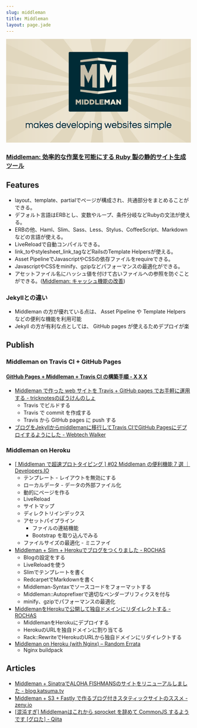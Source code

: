 ```yaml
---
slug: middleman
title: Middleman
layout: page.jade
---
```


![Middleman](../img/middleman.png)

### [Middleman: 効率的な作業を可能にする Ruby 製の静的サイト生成ツール](http://middlemanapp.com/jp/)

## Features
- layout、template、partialでページが構成され、共通部分をまとめることができる。
- デフォルト言語はERBとし、変数やループ、条件分岐などRubyの文法が使える。
- ERBの他、Haml、Slim、Sass、Less、Stylus、CoffeeScript、Markdownなどの言語が使える。
- LiveReloadで自動コンパイルできる。
- link_toやstylesheet_link_tagなどRailsのTemplate Helpersが使える。
- Asset PipelineでJavascriptやCSSの依存ファイルをrequireできる。
- JavascriptやCSSをminify、gzipなどパフォーマンスの最適化ができる。
- アセットファイル名にハッシュ値を付けて古いファイルへの参照を防ぐことができる。([Middleman: キャッシュ機能の改善](http://middlemanapp.com/jp/advanced/improving-cacheability/))

### Jekyllとの違い
- Middleman の方が優れている点は、 Asset Pipeline や Template Helpers などの便利な機能を利用可能
- Jekyll の方が有利な点としては、 GitHub pages が使えるためデプロイが楽

## Publish

### Middleman on Travis CI + GitHub Pages

#### [GitHub Pages + Middleman + Travis CI の構築手順 - X X X](http://syonx.hatenablog.com/entry/2014/06/29/185525)
- [Middleman で作った web サイトを Travis + GitHub pages でお手軽に運用する - tricknotesのぼうけんのしょ](http://tricknotes.hateblo.jp/entry/2013/06/17/020229)
    - Travis でビルドする
    - Travis で commit を作成する
    - Travis から GitHub pages に push する
- [ブログをJekyllからmiddlemanに移行してTravis CIでGitHub Pagesにデプロイするようにした - Webtech Walker](http://webtech-walker.com/archive/2013/08/jekyll_to_middleman.html)

### Middleman on Heroku
- [[ Middleman で超速プロトタイピング ] #02 Middleman の便利機能 7 選 ｜ Developers.IO](http://dev.classmethod.jp/tool/middleman-supersonic-02/)
    - テンプレート - レイアウトを無効にする
    - ローカルデータ - データの外部ファイル化
    - 動的にページを作る
    - LiveReload
    - サイトマップ
    - ディレクトリインデックス
    - アセットパイプライン
        - ファイルの連結機能
        - Bootstrap を取り込んでみる
    - ファイルサイズの最適化 - ミニファイ
- [Middleman + Slim + Herokuでブログをつくりました - ROCHAS](http://rochas.cc/blog/2013/11/19/middleman-heroku.html)
    - Blogの設定をする
    - LiveReloadを使う
    - Slimでテンプレートを書く
    - RedcarpetでMarkdownを書く
    - Middleman-Syntaxでソースコードをフォーマットする
    - Middleman::Autoprefixerで適切なベンダープリフィクスを付与
    - minify、gzipでパフォーマンスの最適化
- [MiddlemanをHerokuで公開して独自ドメインにリダイレクトする - ROCHAS](http://rochas.cc/blog/2014/01/07/heroku-redirect.html)
    - MiddlemanをHerokuにデプロイする
    - HerokuのURLを独自ドメインに割り当てる
    - Rack::RewriteでHerokuのURLから独自ドメインにリダイレクトする
- [Middleman on Heroku (with Nginx) – Random Errata](http://randomerrata.com/post/67140752129/nginx-heart-middleman)
    - Nginx buildpack

## Articles
- [Middleman + SinatraでALOHA FISHMANSのサイトをリニューアルしました - blog.katsuma.tv](http://blog.katsuma.tv/2014/03/aloha_fishmans_by_middleman_and_sinatra.html)
- [Middleman + S3 + Fastly で作るブログ付きスタティックサイトのススメ - zeny.io](http://zeny.io/blog/2016/02/13/middleman-s3-fastly/)
- [[混沌すぎ] Middlemanはこれから sprocket を辞めて CommonJS するようです [グロた] - Qiita](http://qiita.com/monpy/items/465a80380a93bbaf7393)
